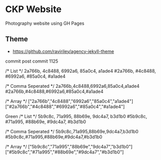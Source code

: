 # CKP Website

Photography website using GH Pages

## Theme 

- https://github.com/raviriley/agency-jekyll-theme

commit post
commit 1125


<span class=comment>/* List */</span>
2a766b, 4c8488, 6992a6, 85a0c4, a1ade4
#2a766b, #4c8488, #6992a6, #85a0c4, #a1ade4

<span class=comment>/* Comma Seperated */</span>
2a766b,4c8488,6992a6,85a0c4,a1ade4
#2a766b,#4c8488,#6992a6,#85a0c4,#a1ade4

<span class=comment>/* Array */</span>
["2a766b","4c8488","6992a6","85a0c4","a1ade4"]
["#2a766b","#4c8488","#6992a6","#85a0c4","#a1ade4"]


Green
<span class=comment>/* List */</span>
5b9c8c, 71a995, 88b69e, 9dc4a7, b3d1b0
#5b9c8c, #71a995, #88b69e, #9dc4a7, #b3d1b0

<span class=comment>/* Comma Seperated */</span>
5b9c8c,71a995,88b69e,9dc4a7,b3d1b0
#5b9c8c,#71a995,#88b69e,#9dc4a7,#b3d1b0

<span class=comment>/* Array */</span>
["5b9c8c","71a995","88b69e","9dc4a7","b3d1b0"]
["#5b9c8c","#71a995","#88b69e","#9dc4a7","#b3d1b0"]
